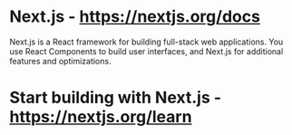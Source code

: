 # Next.js - https://nextjs.org/docs

Next.js is a React framework for building full-stack web applications. You use React Components to build user interfaces, and Next.js for additional features and optimizations.

# Start building with Next.js - https://nextjs.org/learn
 
